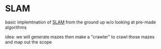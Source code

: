 # SLAM

basic implemtnation of [SLAM](https://en.wikipedia.org/wiki/Simultaneous_localization_and_mapping) from the ground up w/o looking at pre-made algorithms   

idea: we will generate mazes then make a "crawler" to crawl those mazes and map out the scope